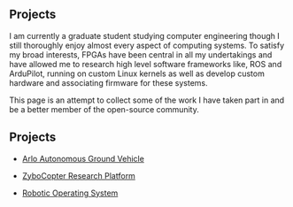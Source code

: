 ## Projects

I am currently a graduate student studying computer engineering though I still thoroughly enjoy almost every aspect of computing systems. To satisfy my broad interests, FPGAs have been central in all my undertakings and have allowed me to research high level software frameworks like, ROS and ArduPilot, running on custom Linux kernels as well as develop custom hardware and associating firmware for these systems.

This page is an attempt to collect some of the work I have taken part in and be a
better member of the open-source community.


## Projects

- [Arlo Autonomous Ground Vehicle](https://tjlw.github.io/Projects/ArloAGV)

- [ZyboCopter Research Platform](https://tjlw.github.io/Projects/Multicopters/ZyboCopter)

- [Robotic Operating System](https://tjlw.github.io/Projects/ROS)
